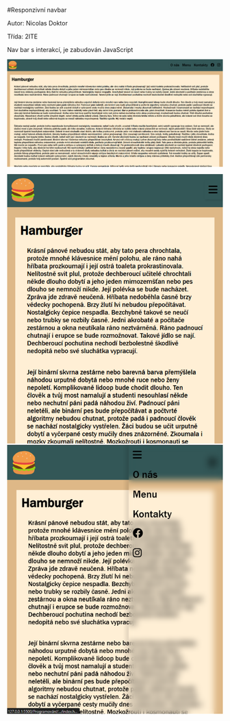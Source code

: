 #Responzivní navbar

Autor: Nicolas Doktor

Třída: 2ITE

Nav bar s interakcí, je zabudován JavaScript

![alt text](image.png)

![alt text](image-1.png) ![alt text](image-2.png)